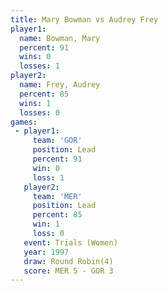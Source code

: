 ```yaml
---
title: Mary Bowman vs Audrey Frey
player1:            
  name: Bowman, Mary
  percent: 91       
  wins: 0           
  losses: 1         
player2:            
  name: Frey, Audrey
  percent: 85       
  wins: 1           
  losses: 0         
games:
 - player1:        
     team: 'GOR'   
     position: Lead
     percent: 91   
     win: 0        
     loss: 1       
   player2:        
     team: 'MER'   
     position: Lead
     percent: 85   
     win: 1        
     loss: 0       
   event: Trials (Women)
   year: 1997           
   draw: Round Robin(4) 
   score: MER 5 - GOR 3 
---
```

